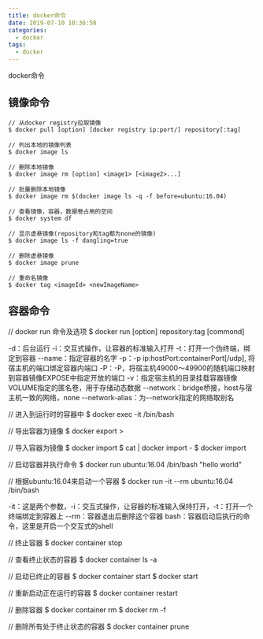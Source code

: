 ```yaml
---
title: docker命令
date: 2019-07-10 10:36:58
categories:
  - docker
tags:
  - docker
---
```

docker命令
<!-- more -->
## 镜像命令
```
// 从docker registry拉取镜像
$ docker pull [option] [docker registry ip:port/] repository[:tag]

// 列出本地的镜像列表
$ docker image ls

// 删除本地镜像
$ docker image rm [option] <image1> [<image2>...] 

// 批量删除本地镜像
$ docker image rm $(docker image ls -q -f before=ubuntu:16.04)

// 查看镜像，容器，数据卷占用的空间
$ docker system df

// 显示虚悬镜像(repository和tag都为none的镜像)
$ docker image ls -f dangling=true

// 删除虚悬镜像
$ docker image prune

// 重命名镜像
$ docker tag <imageId> <newImageName>
```

## 容器命令
// docker run 命令及选项
$ docker run [option] repository:tag [commond] 

-d：后台运行
-i：交互式操作，让容器的标准输入打开
-t：打开一个伪终端，绑定到容器
--name：指定容器的名字
-p：-p ip:hostPort:containerPort[/udp], 将宿主机的端口绑定容器内端口
-P：-P，将宿主机49000～49900的随机端口映射到容器镜像EXPOSE中指定开放的端口
-v：指定宿主机的目录挂载容器镜像VOLUME指定的匿名卷，用于存储动态数据
--network：bridge桥接，host与宿主机一致的网络，none
--network-alias：为--network指定的网络取别名

// 进入到运行时的容器中
$ docker exec -it <container> /bin/bash

// 导出容器为镜像
$ docker export <container> > <exportName>

// 导入容器为镜像
$ docker import <exportName> <imageName>
$ cat <exportName> | docker import - <imageName>
$ docker import <url> <imageName>

// 启动容器并执行命令
$ docker run ubuntu:16.04 /bin/bash "hello world"

// 根据ubuntu:16.04来启动一个容器
$ docker run -it --rm ubuntu:16.04 /bin/bash

-it：这是两个参数，-i：交互式操作，让容器的标准输入保持打开，-t：打开一个终端绑定到容器上
--rm：容器退出后删除这个容器
bash：容器启动后执行的命令，这里是开启一个交互式的shell

// 终止容器
$ docker container stop <container>

// 查看终止状态的容器
$ docker container ls -a

// 启动已终止的容器
$ docker container start
$ docker start

// 重新启动正在运行的容器
$ docker container restart

// 删除容器
$ docker container rm <container>
$ docker rm -f <container>

// 删除所有处于终止状态的容器
$ docker container prune
